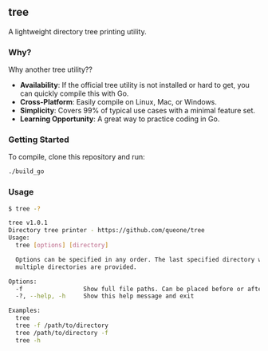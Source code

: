 ## tree

A lightweight directory tree printing utility.

### Why?

Why another tree utility??

- **Availability**: If the official tree utility is not installed or hard to get, you can quickly compile this with Go.
- **Cross-Platform**: Easily compile on Linux, Mac, or Windows.
- **Simplicity**: Covers 99% of typical use cases with a minimal feature set.
- **Learning Opportunity**: A great way to practice coding in Go.


### Getting Started

To compile, clone this repository and run:
```bash
./build_go
```

### Usage

```bash
$ tree -?

tree v1.0.1
Directory tree printer - https://github.com/queone/tree
Usage:
  tree [options] [directory]

  Options can be specified in any order. The last specified directory will be used if
  multiple directories are provided.

Options:
  -f                 Show full file paths. Can be placed before or after the dir path.
  -?, --help, -h     Show this help message and exit

Examples:
  tree
  tree -f /path/to/directory
  tree /path/to/directory -f
  tree -h
```
